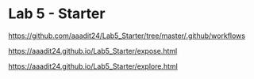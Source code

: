 # Lab 5 - Starter

https://github.com/aaadit24/Lab5_Starter/tree/master/.github/workflows

https://aaadit24.github.io/Lab5_Starter/expose.html

https://aaadit24.github.io/Lab5_Starter/explore.html
